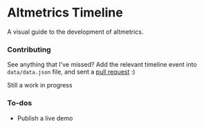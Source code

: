 # Altmetrics Timeline

A visual guide to the development of altmetrics.

### Contributing

See anything that I've missed? Add the relevant timeline event into `data/data.json` file, and sent a [pull request](https://github.com/40thieves/altmetrics-timeline/pulls) :)

Still a work in progress

### To-dos

* Publish a live demo
